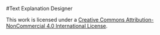 #Text Explanation Designer

This work is licensed under a [Creative Commons Attribution-NonCommercial 4.0 International License](https://creativecommons.org/licenses/by-nc/4.0/).
